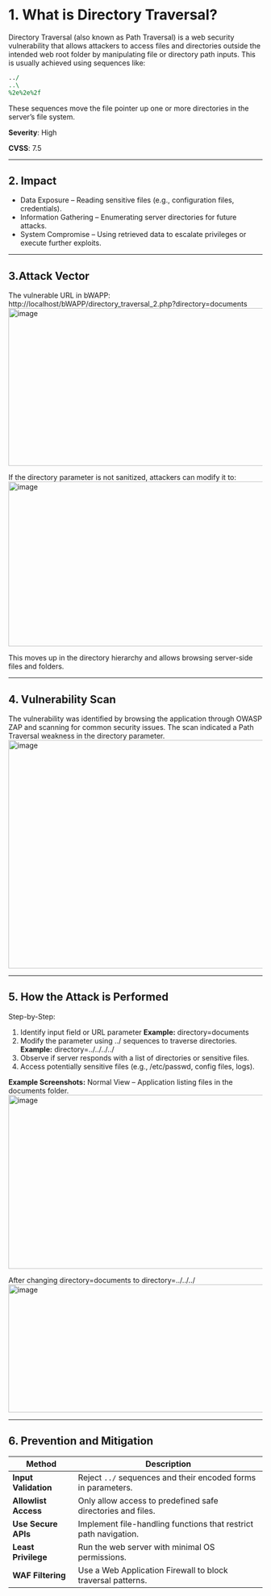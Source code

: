 # 1. What is Directory Traversal?
Directory Traversal (also known as Path Traversal) is a web security vulnerability that allows attackers to access files and directories outside the intended web root folder by manipulating file or directory path inputs.
This is usually achieved using sequences like:

``` perl
../
..\
%2e%2e%2f
```
These sequences move the file pointer up one or more directories in the server’s file system.

**Severity**: High

**CVSS**: 7.5 

---

## 2. Impact
- Data Exposure – Reading sensitive files (e.g., configuration files, credentials).
- Information Gathering – Enumerating server directories for future attacks.
- System Compromise – Using retrieved data to escalate privileges or execute further exploits.

---

## 3.Attack Vector
The vulnerable URL in bWAPP:
http://localhost/bWAPP/directory_traversal_2.php?directory=documents
<img width="750" height="313" alt="image" src="https://github.com/user-attachments/assets/8a8d94d9-2a09-44db-bef0-5dfc28e4ed5f" />

If the directory parameter is not sanitized, attackers can modify it to:
<img width="746" height="327" alt="image" src="https://github.com/user-attachments/assets/2dd1b2e5-90a0-4cf1-a850-3315eb21e8d5" />

This moves up in the directory hierarchy and allows browsing server-side files and folders.

---

## 4. Vulnerability Scan
The vulnerability was identified by browsing the application through OWASP ZAP and scanning for common security issues. The scan indicated a Path Traversal weakness in the directory parameter.
<img width="763" height="453" alt="image" src="https://github.com/user-attachments/assets/2165974e-b969-4b7f-878b-226537453590" />

---

## 5. How the Attack is Performed
Step-by-Step:
1. Identify input field or URL parameter
**Example:** directory=documents
2. Modify the parameter using ../ sequences to traverse directories.
**Example:** directory=../../../../
3. Observe if server responds with a list of directories or sensitive files.
4. Access potentially sensitive files (e.g., /etc/passwd, config files, logs).

**Example Screenshots:**
Normal View – Application listing files in the documents folder.
<img width="927" height="345" alt="image" src="https://github.com/user-attachments/assets/5f59dd95-ae10-456c-a60e-19a75a0adc9f" />

After changing directory=documents to directory=../../../
<img width="932" height="254" alt="image" src="https://github.com/user-attachments/assets/471adb29-ca4d-4e8a-9b14-b949d2b6ca5f" />

---

## 6. Prevention and Mitigation

| Method              | Description |
|---------------------|-------------|
| **Input Validation** | Reject `../` sequences and their encoded forms in parameters. |
| **Allowlist Access** | Only allow access to predefined safe directories and files. |
| **Use Secure APIs**  | Implement file-handling functions that restrict path navigation. |
| **Least Privilege**  | Run the web server with minimal OS permissions. |
| **WAF Filtering**    | Use a Web Application Firewall to block traversal patterns. |
